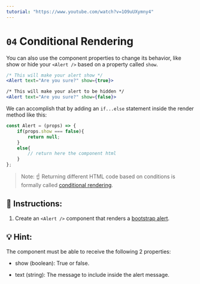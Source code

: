 ```yaml
---
tutorial: "https://www.youtube.com/watch?v=1O9uUXymny4"
---
```


# `04` Conditional Rendering

You can also use the component properties to change its behavior, like show or hide your `<Alert />` based on a property called `show`.

```jsx
/* This will make your alert show */
<Alert text="Are you sure?" show={true}>

/* This will make your alert to be hidden */
<Alert text="Are you sure?" show={false}>
```

We can accomplish that by adding an `if...else` statement inside the render method like this:

```jsx
const Alert = (props) => {
    if(props.show === false){
        return null;
    }
    else{
        // return here the component html
    }
};
```

> Note: ☝️ Returning different HTML code based on conditions is formally called [conditional rendering](https://react.dev/learn/conditional-rendering).

##  📝 Instructions:

1. Create an `<Alert />` component that renders a [bootstrap alert](https://getbootstrap.com/docs/5.0/components/alerts/#examples).

## 💡 Hint: 

The component must be able to receive the following 2 properties:

+ show (boolean): True or false.

+ text (string): The message to include inside the alert message.
